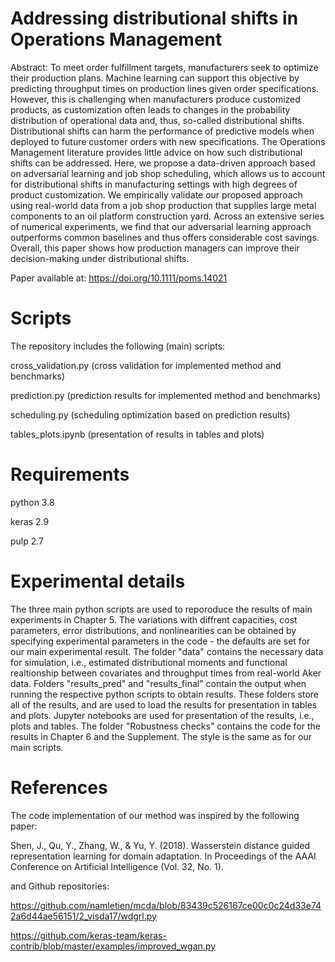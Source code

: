 # Addressing distributional shifts in Operations Management

Abstract: To meet order fulfillment targets, manufacturers seek to optimize their production plans. Machine learning can support this objective by predicting throughput times on production lines given order specifications. However, this is challenging when manufacturers produce customized products, as customization often leads to changes in the probability distribution of operational data and, thus, so-called distributional shifts. Distributional shifts can harm the performance of predictive models when deployed to future customer orders with new specifications. The Operations Management literature provides little advice on how such distributional shifts can be addressed. Here, we propose a data-driven approach based on adversarial learning and job shop scheduling, which allows us to account for distributional shifts in manufacturing settings with high degrees of product customization. We empirically validate our proposed approach using real-world data from a job shop production that supplies large metal components to an oil platform construction yard. Across an extensive series of numerical experiments, we find that our adversarial learning approach outperforms common baselines and thus offers considerable cost savings. Overall, this paper shows how production managers can improve their decision-making under distributional shifts. 

Paper available at: https://doi.org/10.1111/poms.14021

# Scripts

The repository includes the following (main) scripts:

cross_validation.py (cross validation for implemented method and benchmarks)

prediction.py (prediction results for implemented method and benchmarks)

scheduling.py (scheduling optimization based on prediction results)

tables_plots.ipynb (presentation of results in tables and plots)

# Requirements

python 3.8 

keras 2.9

pulp 2.7

# Experimental details

The three main python scripts are used to reporoduce the results of main experiments in Chapter 5. The variations with diffrent capacities, cost parameters, error distributions, and nonlinearities can be obtained by specifying experimental parameters in the code - the defaults are set for our main experimental result. The folder "data" contains the necessary data for simulation, i.e., estimated distributional moments and functional realtionship between covariates and throughput times from real-world Aker data. Folders "results_pred" and "results_final" contain the output when running the respective python scripts to obtain results. These folders store all of the results, and are used to load the results for presentation in tables and plots. Jupyter notebooks are used for presentation of the results, i.e., plots and tables. The folder "Robustness checks" contains the code for the results in Chapter 6 and the Supplement. The style is the same as for our main scripts. 

# References 

The code implementation of our method was inspired by the following paper:

Shen, J., Qu, Y., Zhang, W., & Yu, Y. (2018). Wasserstein distance guided representation learning for domain adaptation. In Proceedings of the AAAI Conference on Artificial Intelligence (Vol. 32, No. 1).

and Github repositories:

https://github.com/namletien/mcda/blob/83439c526167ce00c0c24d33e742a6d44ae56151/2_visda17/wdgrl.py

https://github.com/keras-team/keras-contrib/blob/master/examples/improved_wgan.py


